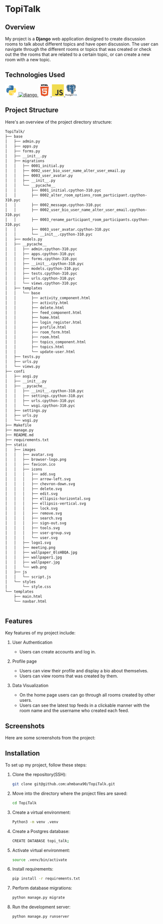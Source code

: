 # TopiTalk 

## Overview

My project is a **Django** web application designed to create discussion rooms to talk about different topics and have open discussion.
The user can navigate through the different rooms  or topics that was created or check out the the rooms that are related to a certain topic, or can create a new room with a new topic.

## Technologies Used

<p align="left"> <a href="https://www.djangoproject.com/" target="_blank" rel="noreferrer">
 <img src="https://raw.githubusercontent.com/devicons/devicon/master/icons/python/python-original.svg" alt="python" width="40" height="40"/> <img src="https://cdn.worldvectorlogo.com/logos/django.svg" alt="django" width="40" height="40"/> </a> <a href="https://www.w3.org/html/" target="_blank" rel="noreferrer"> <img src="https://raw.githubusercontent.com/devicons/devicon/master/icons/html5/html5-original-wordmark.svg" alt="html5" width="40" height="40"/> </a> <a href="https://developer.mozilla.org/en-US/docs/Web/JavaScript" target="_blank" rel="noreferrer"> <img src="https://raw.githubusercontent.com/devicons/devicon/master/icons/javascript/javascript-original.svg" alt="javascript" width="40" height="40"/> </a> <a href="https://www.postgresql.org" target="_blank" rel="noreferrer"> <img src="https://raw.githubusercontent.com/devicons/devicon/master/icons/postgresql/postgresql-original-wordmark.svg" alt="postgresql" width="40" height="40"/> </a> <a href="https://www.python.org" target="_blank" rel="noreferrer"> </a> </p>



## Project Structure

Here's an overview of the project directory structure:

``` 
TopiTalk/
├── base
│   ├── admin.py
│   ├── apps.py
│   ├── forms.py
│   ├── __init__.py
│   ├── migrations
│   │   ├── 0001_initial.py
│   │   ├── 0002_user_bio_user_name_alter_user_email.py
│   │   ├── 0003_user_avatar.py
│   │   ├── __init__.py
│   │   └── __pycache__
│   │       ├── 0001_initial.cpython-310.pyc
│   │       ├── 0002_alter_room_options_room_participant.cpython-310.pyc
│   │       ├── 0002_message.cpython-310.pyc
│   │       ├── 0002_user_bio_user_name_alter_user_email.cpython-310.pyc
│   │       ├── 0003_rename_participant_room_participants.cpython-310.pyc
│   │       ├── 0003_user_avatar.cpython-310.pyc
│   │       └── __init__.cpython-310.pyc
│   ├── models.py
│   ├── __pycache__
│   │   ├── admin.cpython-310.pyc
│   │   ├── apps.cpython-310.pyc
│   │   ├── forms.cpython-310.pyc
│   │   ├── __init__.cpython-310.pyc
│   │   ├── models.cpython-310.pyc
│   │   ├── tests.cpython-310.pyc
│   │   ├── urls.cpython-310.pyc
│   │   └── views.cpython-310.pyc
│   ├── templates
│   │   └── base
│   │       ├── activity_component.html
│   │       ├── activity.html
│   │       ├── delete.html
│   │       ├── feed_component.html
│   │       ├── home.html
│   │       ├── login_register.html
│   │       ├── profile.html
│   │       ├── room_form.html
│   │       ├── room.html
│   │       ├── topics_component.html
│   │       ├── topics.html
│   │       └── update-user.html
│   ├── tests.py
│   ├── urls.py
│   └── views.py
├── confi
│   ├── asgi.py
│   ├── __init__.py
│   ├── __pycache__
│   │   ├── __init__.cpython-310.pyc
│   │   ├── settings.cpython-310.pyc
│   │   ├── urls.cpython-310.pyc
│   │   └── wsgi.cpython-310.pyc
│   ├── settings.py
│   ├── urls.py
│   └── wsgi.py
├── Makefile
├── manage.py
├── README.md
├── requirements.txt
├── static
│   ├── images
│   │   ├── avatar.svg
│   │   ├── browser-logo.png
│   │   ├── favicon.ico
│   │   ├── icons
│   │   │   ├── add.svg
│   │   │   ├── arrow-left.svg
│   │   │   ├── chevron-down.svg
│   │   │   ├── delete.svg
│   │   │   ├── edit.svg
│   │   │   ├── ellipsis-horizontal.svg
│   │   │   ├── ellipsis-vertical.svg
│   │   │   ├── lock.svg
│   │   │   ├── remove.svg
│   │   │   ├── search.svg
│   │   │   ├── sign-out.svg
│   │   │   ├── tools.svg
│   │   │   ├── user-group.svg
│   │   │   └── user.svg
│   │   ├── logo1.svg
│   │   ├── meeting.png
│   │   ├── wallpaper_0lsHBQA.jpg
│   │   ├── wallpaper1.jpg
│   │   ├── wallpaper.jpg
│   │   └── web.png
│   ├── js
│   │   └── script.js
│   └── styles
│       └── style.css
└── templates
    ├── main.html
    └── navbar.html
   
``````


## Features

Key features of my project include:

1. User Authentication
   - Users can create accounts and log in.

2. Profile page
   - Users can view their profile and display a bio about themselves.
   - Users can view rooms that was created by them.

3. Data Visualization
   - On the home page users can go through all rooms created by other users.
   - Users can see the latest top feeds in a clickable manner with the room name and the username who created each feed.

## Screenshots

Here are some screenshots from the project:


## Installation

To set up my project, follow these steps:

1. Clone the repository(SSH):

   ```bash
   git clone git@github.com:ahmbana90/TopiTalk.git
   ``````
2. Move into the directory where the project files are saved:

   ```bash
   cd TopiTalk
   ``````
3. Create a virtual environment:

   ```bash
   Python3 -m venv .venv
   ``````
4. Create a Postgres database:

   ```bash
   CREATE DATABASE topi_talk;
   ``````
5. Activate virtual environment:

   ```bash
   source .venv/bin/activate
   ``````
6. Install requirements:

   ```bash
   pip install -r requirements.txt
   ``````
7. Perform database migrations:

   ```bash
   python manage.py migrate
   ``````
8. Run the development server:

   ```bash
   python manage.py runserver
   ``````

